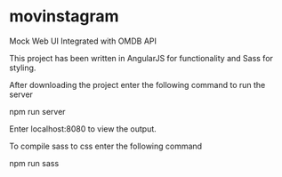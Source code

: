 # movinstagram
Mock Web UI Integrated with OMDB API

This project has been  written in AngularJS for functionality and Sass for styling.

After downloading the project enter the following command to run the server

npm run server

Enter localhost:8080 to view the output.

To compile sass to css enter the following command

npm run sass


